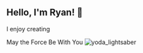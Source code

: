 ## Hello, I'm Ryan! 👋

I enjoy creating 

May the Force Be With You ![yoda_lightsaber](https://github.com/user-attachments/assets/9b06b4a5-1f61-476e-b194-c1e7edc023ca)


<!--
**rykeenan/rykeenan** is a ✨ _special_ ✨ repository because its `README.md` (this file) appears on your GitHub profile.



- 🔭 I’m currently working on ...
-  I’m currently learning ...
- 👯 I’m looking to collaborate on ...
- 🤔 I’m looking for help with ...
- 💬 Ask me about ...
- 📫 How to reach me: ...
- 😄 Pronouns: ...
- ⚡ Fun fact: ...
-->
